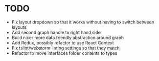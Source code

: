 # TODO

* Fix layout dropdown so that it works without having to switch between layouts
* Add second graph handle to right hand side
* Build nicer more data friendly abstraction around graph
* Add Redux, possibly refactor to use React Context
* Fix tslint/webstorm linting settings so that they match
* Refactor to move interfaces folder contents to types